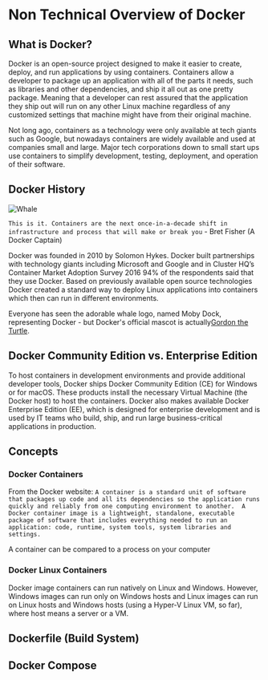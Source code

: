 # Non Technical Overview of Docker

## What is Docker?

Docker is an open-source project designed to make it easier to create, deploy, and run applications by using containers. Containers allow a developer to package up an application with all of the parts it needs, such as libraries and other dependencies, and ship it all out as one pretty package. Meaning that a developer can rest assured that the application they ship out will run on any other Linux machine regardless of any customized settings that machine might have from their original machine. 

Not long ago, containers as a technology were only available at tech giants such as Google, but nowadays containers are widely available and used at companies small and large. Major tech corporations down to small start ups use containers to simplify development, testing, deployment, and operation of their software.

## Docker History
![Whale](https://i2.wp.com/blog.docker.com/wp-content/uploads/2013/06/Docker-logo-011.png?resize=300%2C232&ssl=1)

`This is it. Containers are the next once-in-a-decade shift in infrastructure and process that will make or break you` - Bret Fisher (A Docker Captain)

Docker was founded in 2010 by Solomon Hykes. Docker built partnerships with technology giants including Microsoft and Google and in Cluster HQ’s Container Market Adoption Survey 2016 94% of the respondents said that they use Docker. Based on previously available open source technologies Docker created a standard way to deploy Linux applications into containers which then can run in different environments. 

Everyone has seen the adorable whale logo, named Moby Dock, representing Docker - but Docker's official mascot is actually[Gordon the Turtle](https://twitter.com/gordontheturtle?lang=en). 

## Docker Community Edition vs. Enterprise Edition

To host containers in development environments and provide additional developer tools, Docker ships Docker Community Edition (CE) for Windows or for macOS. These products install the necessary Virtual Machine (the Docker host) to host the containers. Docker also makes available Docker Enterprise Edition (EE), which is designed for enterprise development and is used by IT teams who build, ship, and run large business-critical applications in production.

## Concepts

### Docker Containers

From the Docker website:
`A container is a standard unit of software that packages up code and all its dependencies so the application runs quickly and reliably from one computing environment to another.  A Docker container image is a lightweight, standalone, executable package of software that includes everything needed to run an application: code, runtime, system tools, system libraries and settings.` 

A container can be compared to a process on your computer 

### Docker Linux Containers
Docker image containers can run natively on Linux and Windows. However, Windows images can run only on Windows hosts and Linux images can run on Linux hosts and Windows hosts (using a Hyper-V Linux VM, so far), where host means a server or a VM.


## Dockerfile (Build System)

## Docker Compose